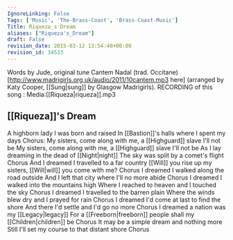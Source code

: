 ```yaml
---
IgnoreLinking: False
Tags: ['Music', 'The-Brass-Coast', 'Brass-Coast-Music']
Title: Riqueza_s Dream
aliases: ["Riqueza's_Dream"]
draft: False
revision_date: 2015-03-12 13:54:40+00:00
revision_id: 34533
---
```


Words by Jude, original tune Cantem Nadal (trad. Occitane) [http://www.madrigirls.org.uk/audio/2011/10cantem.mp3 here] (arranged by Katy Cooper, [[Sung|sung]] by Glasgow Madrigirls).
RECORDING of this song : Media:[[Riqueza|riqueza]].mp3
## [[Riqueza]]'s Dream
A highborn lady I was born and raised
In [[Bastion]]'s halls where I spent my days
Chorus:
My sisters, come along with me, a [[Highguard]] slave I'll not be
My sisters, come along with me, a [[Highguard]] slave I'll not be
As I lay dreaming in the dead of [[Night|night]]
The sky was split by a comet's flight
Chorus
And I dreamed I travelled to a far country
[[Will]] you rise up my sisters, [[Will|will]] you come with me?
Chorus
I dreamed I walked along the road outside
And I left that city where I'll no more abide
Chorus
I dreamed I walked into the mountains high
Where I reached to heaven and I touched the sky
Chorus
I dreamed I travelled to the barren plain
Where the winds blew dry and I prayed for rain
Chorus
I dreamed I'd come at last to find the shore
And there I'd settle and I'd go no more
Chorus
I dreamed a nation was my [[Legacy|legacy]]
For a [[Freeborn|freeborn]] people shall my [[Children|children]] be
Chorus
It may be a simple dream and nothing more
Still I'll set my course to that distant shore
Chorus